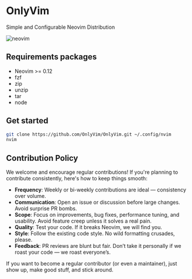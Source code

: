 # OnlyVim

Simple and Configurable Neovim Distribution

![neovim](https://github.com/OnlyVim/OnlyVim/blob/images/images/image.png)

## Requirements packages
- Neovim >= 0.12
- fzf
- zip
- unzip
- tar
- node

## Get started
```sh
git clone https://github.com/OnlyVim/OnlyVim.git ~/.config/nvim
nvim
```

##  Contribution Policy

We welcome and encourage regular contributions! If you're planning to contribute consistently, here's how to keep things smooth:

- **Frequency**: Weekly or bi-weekly contributions are ideal — consistency over volume.
- **Communication**: Open an issue or discussion before large changes. Avoid surprise PR bombs.
- **Scope**: Focus on improvements, bug fixes, performance tuning, and usability. Avoid feature creep unless it solves a real pain.
- **Quality**: Test your code. If it breaks Neovim, we will find you.
- **Style**: Follow the existing code style. No wild formatting crusades, please.
- **Feedback**: PR reviews are blunt but fair. Don’t take it personally if we roast your code — we roast everyone’s.

If you want to become a regular contributor (or even a maintainer), just show up, make good stuff, and stick around.
